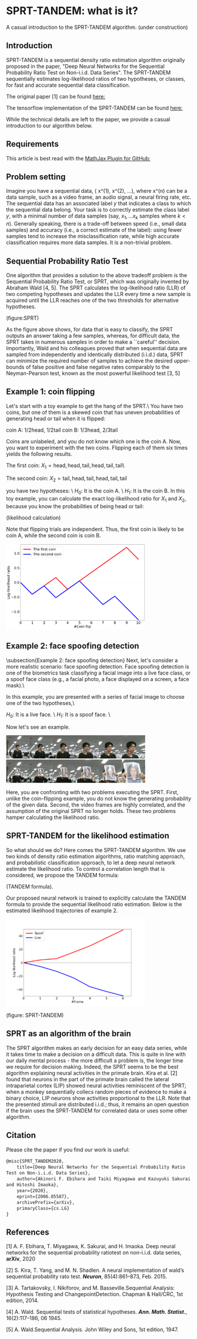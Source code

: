# SPRT-TANDEM: what is it?
A casual introduction to the SPRT-TANDEM algorithm. (under construction)

## Introduction
SPRT-TANDEM is a sequential density ratio estimation algorithm originally proposed in the paper, "Deep Neural Networks for the Sequential Probability Ratio Test on Non-i.i.d. Data Series". The SPRT-TANDEM sequentially estimates log-likelihood ratios of two hypotheses, or classes, for fast and accurate sequential data classification. 

The original paper [1] can be found [here:](https://arxiv.org/abs/2006.05587) 

The tensorflow implementation of the SPRT-TANDEM can be found [here:](https://github.com/TaikiMiyagawa/SPRT-TANDEM)

While the technical details are left to the paper, we provide a casual introduction to our algorithm below.


## Requirements
This article is best read with the [MathJax Plugin for GitHub:](https://chrome.google.com/webstore/detail/mathjax-plugin-for-github/ioemnmodlmafdkllaclgeombjnmnbima?hl=en)


## Problem setting
Imagine you have a sequential data, 
( x^(1), x^(2), ...),
where x^(n) can be a data sample, such as a video frame, an audio signal, a neural firing rate, etc. The sequential data has an associated label $y$ that indicates a class to which the sequential data belong. Your task is to correctly estimate the class label $y$, with a minimal number of data samples (say, $x_1, ... x_k$ samples where $k < n$). Generally speaking, there is a trade-off between speed (i.e., small data samples) and accuracy (i.e., a correct estimate of the label): using fewer samples tend to increase the misclassification rate, while high accurate classification requires more data samples. It is a non-trivial problem.

## Sequential Probability Ratio Test
One algorithm that provides a solution to the above tradeoff problem is the Sequential Probability Ratio Test, or SPRT, which was originally invented by Abraham Wald [4, 5]. The SPRT calculates the log-likelihood ratio (LLR) of two competing hypotheses and updates the LLR every time a new sample is acquired until the LLR reaches one of the two thresholds for alternative hypotheses.

(figure:SPRT)

As the figure above shows, for data that is easy to classify, the SPRT outputs an answer taking a few samples, whereas, for difficult data, the SPRT takes in numerous samples in order to make a ``careful'' decision. Importantly, Wald and his colleagues proved that when sequential data are sampled from independently and identically distributed (i.i.d.) data, SPRT can minimize the required number of samples to achieve the desired upper-bounds of false positive and false negative rates comparably to the
Neyman-Pearson test, known as the most powerful likelihood test [3, 5]

## Example 1: coin flipping
Let's start with a toy example to get the hang of the SPRT.\\
You have two coins, but one of them is a skewed coin that has uneven probabilities of generating head or tail when it is flipped:

coin A: 1/2head, 1/2tail
coin B: 1/3head, 2/3tail

Coins are unlabeled, and you do not know which one is the coin A. Now, you want to experiment with the two coins. Flipping each of them six times yields the following results.

The first coin:
$X_1 = {\mathrm{head, head, tail, head, tail, tail}}$\\

The second coin:
$X_2 = {\mathrm{tail, head, tail, head, tail, tail}}$

you have two hypotheses: \\ $H_0$: It is the coin A. \\ $H_1$: It is the coin B.
In this toy example, you can calculate the exact log-likelihood ratio for $X_1$ and $X_2$, because you know the probabilities of being head or tail:

(likelihood calculation)

Note that flipping trials are independent. Thus, the first coin is likely to be coin A, while the second coin is coin B.

<img src ="./coin_flipping_LLR.png" width=75%>



## Example 2: face spoofing detection
\subsection{Example 2: face spoofing detection}
Next, let's consider a more realistic scenario: face spoofing detection. Face spoofing detection is one of the biometrics task classifying a facial image into a live face class, or a spoof face class (e.g., a facial photo, a face displayed on a screen, a face mask).\\

In this example, you are presented with a series of facial image to choose one of the two hypotheses,\\

$H_0$: It is a live face. \\
$H_1$: It is a spoof face. \\ 

Now let's see an example. 

<img src ="./live.png" width=75%>
<img src ="./spoof.png" width=75%>


Here, you are confronting with two problems executing the SPRT. First, unlike the coin-flipping example, you do not know the generating probability of the given data. Second, the video frames are highly correlated, and the assumption of the original SPRT no longer holds. These two problems hamper calculating the likelihood ratio.

## SPRT-TANDEM for the likelihood estimation
So what should we do? Here comes the SPRT-TANDEM algorithm. We use two kinds of density ratio estimation algorithms, ratio matching approach, and probabilistic classification approach, to let a deep neural network estimate the likelihood ratio. To control a correlation length that is considered, we propose the TANDEM formula:

(TANDEM formula).

Our proposed neural network is trained to explicitly calculate the TANDEM formula to provide the sequential likelihood ratio estimation. Below is the estimated likelihood trajectories of example 2.

<img src ="./spoofing_LLR.png" width=75%>

(figure: SPRT-TANDEM)


## SPRT as an algorithm of the brain
The SPRT algorithm makes an early decision for an easy data series, while it takes time to make a decision on a difficult data. This is quite in line with our daily mental process - the more difficult a problem is, the longer time we require for decision making. Indeed, the SPRT seems to be the best algorithm explaining neural activities in the primate brain. Kira et al. [2] found that neurons in the part of the primate brain called the lateral intraparietal cortex (LIP) showed neural activities reminiscent of the SPRT; when a monkey sequentially collecs random pieces of evidence to make a binary choice, LIP neurons show activities proportional to the LLR. Note that the presented stimuli are distributed i.i.d.; thus, it remains an open question if the brain uses the SPRT-TANDEM for correlated data or uses some other algorithm. 

## Citation
Please cite the paper if you find our work is useful:
```
@misc{SPRT_TANDEM2020,
    title={Deep Neural Networks for the Sequential Probability Ratio Test on Non-i.i.d. Data Series},
    author={Akinori F. Ebihara and Taiki Miyagawa and Kazuyuki Sakurai and Hitoshi Imaoka},
    year={2020},
    eprint={2006.05587},
    archivePrefix={arXiv},
    primaryClass={cs.LG}
}
```

## References
[1] A. F. Ebihara, T. Miyagawa, K. Sakurai, and H. Imaoka. Deep neural networks for the sequential probability ratiotest on non-i.i.d. data series, __arXiv__, 2020

[2] S. Kira, T. Yang, and M. N. Shadlen. A neural implementation of wald’s sequential probability rato test. ___Neuron___, 85(4):861–873, Feb. 2015.

[3] A. Tartakovsky,  I. Nikiforov,  and M. Basseville.Sequential Analysis: Hypothesis Testing and ChangepointDetection. Chapman & Hall/CRC, 1st edition, 2014.

[4] A. Wald. Sequential tests of statistical hypotheses. ___Ann. Math. Statist.___, 16(2):117–186, 06 1945.

[5] A. Wald.Sequential Analysis. John Wiley and Sons, 1st edition, 1947.

